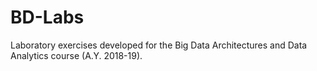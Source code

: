 # BD-Labs
Laboratory exercises developed for the Big Data Architectures and Data Analytics course (A.Y. 2018-19).
